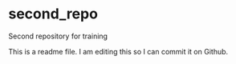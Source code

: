 # second_repo
Second repository for training

This is a readme file.
I am editing this so I can commit it on Github.
